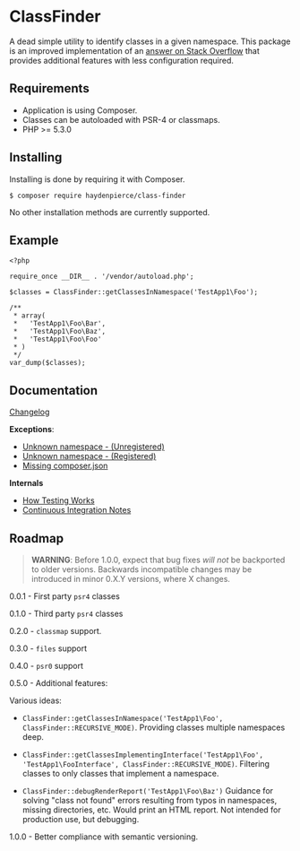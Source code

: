 ClassFinder
===========

A dead simple utility to identify classes in a given namespace.  This package is an improved implementation of an
 [answer on Stack Overflow](https://stackoverflow.com/a/40229665/3000068) that provides additional features with less
 configuration required.

Requirements
------------

 * Application is using Composer.
 * Classes can be autoloaded with PSR-4 or classmaps.
 * PHP >= 5.3.0

Installing
----------

Installing is done by requiring it with Composer.

```
$ composer require haydenpierce/class-finder
```

No other installation methods are currently supported.

Example
-------

```
<?php

require_once __DIR__ . '/vendor/autoload.php';

$classes = ClassFinder::getClassesInNamespace('TestApp1\Foo');

/**
 * array(
 *   'TestApp1\Foo\Bar',
 *   'TestApp1\Foo\Baz',
 *   'TestApp1\Foo\Foo'
 * )
 */
var_dump($classes);
```
 
Documentation
-------------

[Changelog](docs/changelog.md)

**Exceptions**:

* [Unknown namespace - (Unregistered)](docs/exceptions/unregisteredRoot.md)
* [Unknown namespace - (Registered)](docs/exceptions/unknownSubNamespace.md)
* [Missing composer.json](docs/exceptions/missingComposerConfig.md)

**Internals**

* [How Testing Works](docs/testing.md)
* [Continuous Integration Notes](docs/ci.md)

Roadmap
-------

> **WARNING**: Before 1.0.0, expect that bug fixes _will not_ be backported to older versions. Backwards incompatible changes
may be introduced in minor 0.X.Y versions, where X changes.

0.0.1 - First party `psr4` classes

0.1.0 - Third party `psr4` classes

0.2.0 - `classmap` support.

0.3.0 - `files` support

0.4.0 - `psr0` support

0.5.0 - Additional features: 

Various ideas:

* `ClassFinder::getClassesInNamespace('TestApp1\Foo', ClassFinder::RECURSIVE_MODE)`. 
Providing classes multiple namespaces deep.

* `ClassFinder::getClassesImplementingInterface('TestApp1\Foo', 'TestApp1\FooInterface', ClassFinder::RECURSIVE_MODE)`. 
Filtering classes to only classes that implement a namespace.

* `ClassFinder::debugRenderReport('TestApp1\Foo\Baz')` 
Guidance for solving "class not found" errors resulting from typos in namespaces, missing directories, etc. Would print
an HTML report. Not intended for production use, but debugging.

1.0.0 - Better compliance with semantic versioning.